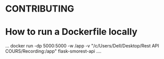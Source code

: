 # CONTRIBUTING

# How to run a Dockerfile locally

...
docker run -dp 5000:5000 -w /app -v "/c/Users/Dell/Desktop/Rest API COURS/Recording:/app" flask-smorest-api
....